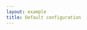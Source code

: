 ```yaml
---
layout: example
title: Default configuration
---
```


<script setup>
import 'lakelib/lib/lake.css';
import { ref, onMounted, onUnmounted } from 'vue';
import { data } from '../assets/values/default-value.data.js';

const editorRef = ref(null);
const toolbarRef = ref(null);
const contentRef = ref(null);

let editor = null;

onMounted(() => {
  if (editor) {
    editor.unmount();
  }
  (async () => {
    window.LakeCodeMirror = await import('lake-codemirror');
    const { Editor, Toolbar } = await import('lakelib');
    const toolbar = new Toolbar({
      root: toolbarRef.value,
    });
    editor = new Editor({
      root: contentRef.value,
      toolbar,
      value: data.value,
    });
    editor.render();
    editorRef.value.style.visibility = 'visible';
  })();
});
onUnmounted(() => {
  if (editor) {
    editor.unmount();
    editor = null;
  }
});
</script>

<div ref="editorRef" style="visibility: hidden;">
  <div :class="$style.toolbar" ref="toolbarRef"></div>
  <div :class="$style.content" ref="contentRef"></div>
</div>

<style module>
.toolbar {
  border: 1px solid #d9d9d9;
  border-top-left-radius: 8px;
  border-top-right-radius: 8px;
  border-bottom: 0;
}
.content {
  border: 1px solid #d9d9d9;
  border-bottom-left-radius: 8px;
  border-bottom-right-radius: 8px;
  height: 550px;
  overflow: auto;
}
</style>
